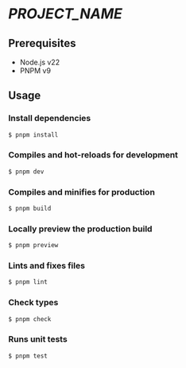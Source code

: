 # _PROJECT_NAME_

## Prerequisites

- Node.js v22
- PNPM v9

## Usage

### Install dependencies

```sh
$ pnpm install
```

### Compiles and hot-reloads for development

```sh
$ pnpm dev
```

### Compiles and minifies for production

```sh
$ pnpm build
```

### Locally preview the production build

```sh
$ pnpm preview
```

### Lints and fixes files

```sh
$ pnpm lint
```

### Check types

```sh
$ pnpm check
```

### Runs unit tests

```sh
$ pnpm test
```
